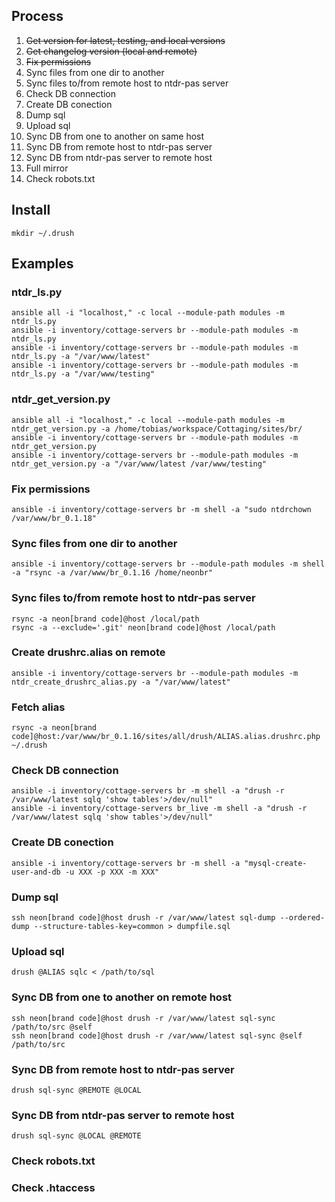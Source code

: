 ## Process

1. <del>Get version for latest, testing, and local versions</del>
1. <del>Get changelog version (local and remote)</del>
1. <del>Fix permissions</del>
1. Sync files from one dir to another
1. Sync files to/from remote host to ntdr-pas server
1. Check DB connection
1. Create DB conection
1. Dump sql
1. Upload sql
1. Sync DB from one to another on same host
1. Sync DB from remote host to ntdr-pas server
1. Sync DB from ntdr-pas server to remote host
1. Full mirror
1. Check robots.txt

## Install

    mkdir ~/.drush

## Examples

### ntdr_ls.py
    ansible all -i "localhost," -c local --module-path modules -m ntdr_ls.py
    ansible -i inventory/cottage-servers br --module-path modules -m ntdr_ls.py
    ansible -i inventory/cottage-servers br --module-path modules -m ntdr_ls.py -a "/var/www/latest"
    ansible -i inventory/cottage-servers br --module-path modules -m ntdr_ls.py -a "/var/www/testing"

### ntdr_get_version.py
    ansible all -i "localhost," -c local --module-path modules -m ntdr_get_version.py -a /home/tobias/workspace/Cottaging/sites/br/
    ansible -i inventory/cottage-servers br --module-path modules -m ntdr_get_version.py
    ansible -i inventory/cottage-servers br --module-path modules -m ntdr_get_version.py -a "/var/www/latest /var/www/testing"

### Fix permissions
    ansible -i inventory/cottage-servers br -m shell -a "sudo ntdrchown /var/www/br_0.1.18"

### Sync files from one dir to another
    ansible -i inventory/cottage-servers br --module-path modules -m shell -a "rsync -a /var/www/br_0.1.16 /home/neonbr"

### Sync files to/from remote host to ntdr-pas server
    rsync -a neon[brand code]@host /local/path
    rsync -a --exclude='.git' neon[brand code]@host /local/path

### Create drushrc.alias on remote
    ansible -i inventory/cottage-servers br --module-path modules -m ntdr_create_drushrc_alias.py -a "/var/www/latest"

### Fetch alias
    rsync -a neon[brand code]@host:/var/www/br_0.1.16/sites/all/drush/ALIAS.alias.drushrc.php ~/.drush

### Check DB connection
    ansible -i inventory/cottage-servers br -m shell -a "drush -r /var/www/latest sqlq 'show tables'>/dev/null"
    ansible -i inventory/cottage-servers br_live -m shell -a "drush -r /var/www/latest sqlq 'show tables'>/dev/null"

### Create DB conection
    ansible -i inventory/cottage-servers br -m shell -a "mysql-create-user-and-db -u XXX -p XXX -m XXX"

### Dump sql
    ssh neon[brand code]@host drush -r /var/www/latest sql-dump --ordered-dump --structure-tables-key=common > dumpfile.sql

### Upload sql
    drush @ALIAS sqlc < /path/to/sql

### Sync DB from one to another on remote host
    ssh neon[brand code]@host drush -r /var/www/latest sql-sync /path/to/src @self
    ssh neon[brand code]@host drush -r /var/www/latest sql-sync @self /path/to/src

### Sync DB from remote host to ntdr-pas server
    drush sql-sync @REMOTE @LOCAL

### Sync DB from ntdr-pas server to remote host
    drush sql-sync @LOCAL @REMOTE

### Check robots.txt
### Check .htaccess
